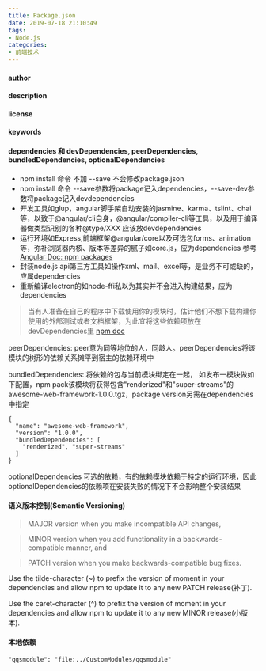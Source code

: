 ```yaml
---
title: Package.json
date: 2019-07-18 21:10:49
tags:
- Node.js
categories: 
- 前端技术
---
```

#### author
#### description
#### license
#### keywords
#### dependencies 和 devDependencies, peerDependencies, bundledDependencies, optionalDependencies
+ npm install 命令 不加 --save 不会修改package.json
+ npm install 命令 --save参数将package记入dependencies，--save-dev参数将package记入devdependencies
+ 开发工具如glup，angular脚手架自动安装的jasmine、karma、tslint、chai等，以致于@angular/cli自身，@angular/compiler-cli等工具，以及用于编译器做类型识别的各种@type/XXX 应该放devdependencies
+ 运行环境如Express,前端框架@angular/core以及可选包forms、animation等，弥补浏览器内核、版本等差异的腻子如core.js，应为dependencies 参考[Angular Doc: npm packages](https://angular.cn/guide/npm-packages)
+ 封装node.js api第三方工具如操作xml、mail、excel等，是业务不可或缺的，应属dependencies
+ 重新编译electron的如node-ffi私以为其实并不会进入构建结果，应为dependencies
> 当有人准备在自己的程序中下载使用你的模块时，估计他们不想下载构建你使用的外部测试或者文档框架，为此宜将这些依赖项放在devDependencies里 [npm doc](https://docs.npmjs.com/cli/v6/configuring-npm/package-json#peerdependencies)

peerDependencies: peer意为同等地位的人，同龄人。peerDependencies将该模块的树形的依赖关系摊平到宿主的依赖环境中

bundledDependencies: 将依赖的包与当前模块绑定在一起， 如发布一模块做如下配置，npm pack该模块将获得包含"renderized"和"super-streams"的awesome-web-framework-1.0.0.tgz，package version另需在dependencies中指定
```
{
  "name": "awesome-web-framework",
  "version": "1.0.0",
  "bundledDependencies": [
    "renderized", "super-streams"
  ]
}
```

optionalDependencies 可选的依赖，有的依赖模块依赖于特定的运行环境，因此optionalDependencies的依赖项在安装失败的情况下不会影响整个安装结果

#### 语义版本控制(Semantic Versioning)
> MAJOR version when you make incompatible API changes,

> MINOR version when you add functionality in a backwards-compatible manner, and

> PATCH version when you make backwards-compatible bug fixes.

Use the tilde-character (~) to prefix the version of moment in your dependencies and allow npm to update it to any new PATCH release(补丁).

Use the caret-character (^) to prefix the version of moment in your dependencies and allow npm to update it to any new MINOR release(小版本).

#### 本地依赖
```
"qqsmodule": "file:../CustomModules/qqsmodule"
```